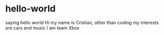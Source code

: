 # hello-world
saying hello world
Hi my name is Cristian, 
other than coding my interests are cars and music
I am team Xbox
